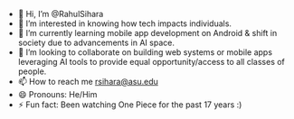 - 👋 Hi, I’m @RahulSihara
- 👀 I’m interested in knowing how tech impacts individuals. 
- 🌱 I’m currently learning mobile app development on Android & shift in society due to advancements in AI space. 
- 💞️ I’m looking to collaborate on building web systems or mobile apps leveraging AI tools to provide equal opportunity/access to all classes of people. 
- 📫 How to reach me rsihara@asu.edu
- 😄 Pronouns: He/Him
- ⚡ Fun fact: Been watching One Piece for the past 17 years :)

<!---
RahulSihara/RahulSihara is a ✨ special ✨ repository because its `README.md` (this file) appears on your GitHub profile.
You can click the Preview link to take a look at your changes.
--->
